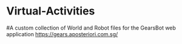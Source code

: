 # Virtual-Activities

#A custom collection of World and Robot files for the GearsBot web application
https://gears.aposteriori.com.sg/
